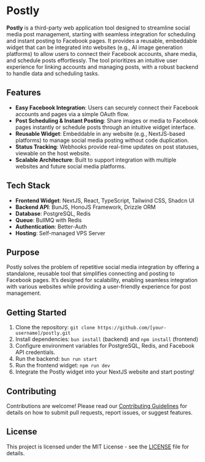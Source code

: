 # Postly

**Postly** is a third-party web application tool designed to streamline social media post management, starting with seamless integration for scheduling and instant posting to Facebook pages. It provides a reusable, embeddable widget that can be integrated into websites (e.g., AI image generation platforms) to allow users to connect their Facebook accounts, share media, and schedule posts effortlessly. The tool prioritizes an intuitive user experience for linking accounts and managing posts, with a robust backend to handle data and scheduling tasks.

## Features
- **Easy Facebook Integration**: Users can securely connect their Facebook accounts and pages via a simple OAuth flow.
- **Post Scheduling & Instant Posting**: Share images or media to Facebook pages instantly or schedule posts through an intuitive widget interface.
- **Reusable Widget**: Embeddable in any website (e.g., NextJS-based platforms) to manage social media posting without code duplication.
- **Status Tracking**: Webhooks provide real-time updates on post statuses, viewable on the host website.
- **Scalable Architecture**: Built to support integration with multiple websites and future social media platforms.

## Tech Stack
- **Frontend Widget**: NextJS, React, TypeScript, Tailwind CSS, Shadcn UI
- **Backend API**: BunJS, HonoJS Framework, Drizzle ORM
- **Database**: PostgreSQL, Redis
- **Queue**: BullMQ with Redis
- **Authentication**: Better-Auth
- **Hosting**: Self-managed VPS Server

## Purpose
Postly solves the problem of repetitive social media integration by offering a standalone, reusable tool that simplifies connecting and posting to Facebook pages. It’s designed for scalability, enabling seamless integration with various websites while providing a user-friendly experience for post management.

## Getting Started
1. Clone the repository: `git clone https://github.com/[your-username]/postly.git`
2. Install dependencies: `bun install` (backend) and `npm install` (frontend)
3. Configure environment variables for PostgreSQL, Redis, and Facebook API credentials.
4. Run the backend: `bun run start`
5. Run the frontend widget: `npm run dev`
6. Integrate the Postly widget into your NextJS website and start posting!

## Contributing
Contributions are welcome! Please read our [Contributing Guidelines](CONTRIBUTING.md) for details on how to submit pull requests, report issues, or suggest features.

## License
This project is licensed under the MIT License - see the [LICENSE](LICENSE) file for details.
